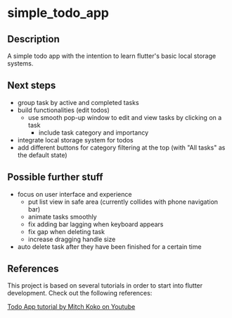 # simple_todo_app

## Description
A simple todo app with the intention to learn flutter's basic local storage systems.

## Next steps
- group task by active and completed tasks
- build functionalities (edit todos)
  - use smooth pop-up window to edit and view tasks by clicking on a task
    - include task category and importancy
- integrate local storage system for todos
- add different buttons for category filtering at the top (with "All tasks" as the default state)

## Possible further stuff
- focus on user interface and experience
  - put list view in safe area (currently collides with phone navigation bar)
  - animate tasks smoothly
  - fix adding bar lagging when keyboard appears
  - fix gap when deleting task
  - increase dragging handle size
- auto delete task after they have been finished for a certain time

## References
This project is based on several tutorials in order to start into flutter development. Check out the following references:

[Todo App tutorial by Mitch Koko on Youtube](https://youtu.be/mMgr47QBZWA?feature=shared)
